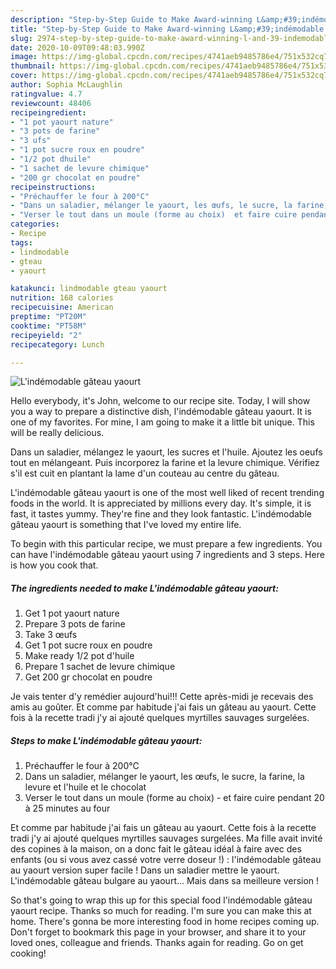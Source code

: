```yaml
---
description: "Step-by-Step Guide to Make Award-winning L&amp;#39;indémodable gâteau yaourt"
title: "Step-by-Step Guide to Make Award-winning L&amp;#39;indémodable gâteau yaourt"
slug: 2974-step-by-step-guide-to-make-award-winning-l-and-39-indemodable-gateau-yaourt
date: 2020-10-09T09:48:03.990Z
image: https://img-global.cpcdn.com/recipes/4741aeb9485786e4/751x532cq70/lindemodable-gateau-yaourt-photo-principale-de-la-recette.jpg
thumbnail: https://img-global.cpcdn.com/recipes/4741aeb9485786e4/751x532cq70/lindemodable-gateau-yaourt-photo-principale-de-la-recette.jpg
cover: https://img-global.cpcdn.com/recipes/4741aeb9485786e4/751x532cq70/lindemodable-gateau-yaourt-photo-principale-de-la-recette.jpg
author: Sophia McLaughlin
ratingvalue: 4.7
reviewcount: 48406
recipeingredient:
- "1 pot yaourt nature"
- "3 pots de farine"
- "3 ufs"
- "1 pot sucre roux en poudre"
- "1/2 pot dhuile"
- "1 sachet de levure chimique"
- "200 gr chocolat en poudre"
recipeinstructions:
- "Préchauffer le four à 200°C"
- "Dans un saladier, mélanger le yaourt, les œufs, le sucre, la farine, la levure et l&#39;huile et le chocolat"
- "Verser le tout dans un moule (forme au choix)  et faire cuire pendant 20 à 25 minutes au four"
categories:
- Recipe
tags:
- lindmodable
- gteau
- yaourt

katakunci: lindmodable gteau yaourt 
nutrition: 168 calories
recipecuisine: American
preptime: "PT20M"
cooktime: "PT58M"
recipeyield: "2"
recipecategory: Lunch

---
```



![L&#39;indémodable gâteau yaourt](https://img-global.cpcdn.com/recipes/4741aeb9485786e4/751x532cq70/lindemodable-gateau-yaourt-photo-principale-de-la-recette.jpg)

Hello everybody, it's John, welcome to our recipe site. Today, I will show you a way to prepare a distinctive dish, l&#39;indémodable gâteau yaourt. It is one of my favorites. For mine, I am going to make it a little bit unique. This will be really delicious.

Dans un saladier, mélangez le yaourt, les sucres et l&#39;huile. Ajoutez les oeufs tout en mélangeant. Puis incorporez la farine et la levure chimique. Vérifiez s&#39;il est cuit en plantant la lame d&#39;un couteau au centre du gâteau.

L&#39;indémodable gâteau yaourt is one of the most well liked of recent trending foods in the world. It is appreciated by millions every day. It's simple, it is fast, it tastes yummy. They're fine and they look fantastic. L&#39;indémodable gâteau yaourt is something that I've loved my entire life.


To begin with this particular recipe, we must prepare a few ingredients. You can have l&#39;indémodable gâteau yaourt using 7 ingredients and 3 steps. Here is how you cook that.

<!--inarticleads1-->

##### The ingredients needed to make L&#39;indémodable gâteau yaourt:

1. Get 1 pot yaourt nature
1. Prepare 3 pots de farine
1. Take 3 œufs
1. Get 1 pot sucre roux en poudre
1. Make ready 1/2 pot d&#39;huile
1. Prepare 1 sachet de levure chimique
1. Get 200 gr chocolat en poudre


Je vais tenter d&#39;y remédier aujourd&#39;hui!!! Cette après-midi je recevais des amis au goûter. Et comme par habitude j&#39;ai fais un gâteau au yaourt. Cette fois à la recette tradi j&#39;y ai ajouté quelques myrtilles sauvages surgelées. 

<!--inarticleads2-->

##### Steps to make L&#39;indémodable gâteau yaourt:

1. Préchauffer le four à 200°C
1. Dans un saladier, mélanger le yaourt, les œufs, le sucre, la farine, la levure et l&#39;huile et le chocolat
1. Verser le tout dans un moule (forme au choix)  - et faire cuire pendant 20 à 25 minutes au four


Et comme par habitude j&#39;ai fais un gâteau au yaourt. Cette fois à la recette tradi j&#39;y ai ajouté quelques myrtilles sauvages surgelées. Ma fille avait invité des copines à la maison, on a donc fait le gâteau idéal à faire avec des enfants (ou si vous avez cassé votre verre doseur !) : l&#39;indémodable gâteau au yaourt version super facile ! Dans un saladier mettre le yaourt. L&#39;indémodable gâteau bulgare au yaourt… Mais dans sa meilleure version ! 

So that's going to wrap this up for this special food l&#39;indémodable gâteau yaourt recipe. Thanks so much for reading. I'm sure you can make this at home. There's gonna be more interesting food in home recipes coming up. Don't forget to bookmark this page in your browser, and share it to your loved ones, colleague and friends. Thanks again for reading. Go on get cooking!
